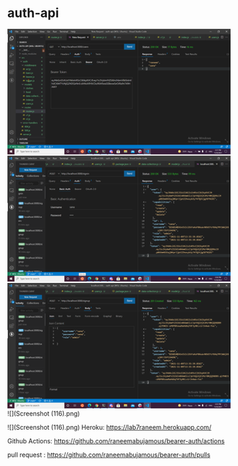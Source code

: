 # auth-api

![](usereslab8.PNG)
![](sisininlab8.PNG)
![](siginup8.PNG)
![](Screenshot (116).png)

![](Screenshot (116).png)
Heroku:
https://lab7raneem.herokuapp.com/

Github Actions:
https://github.com/raneemabujamous/bearer-auth/actions

pull request :
https://github.com/raneemabujamous/bearer-auth/pulls

